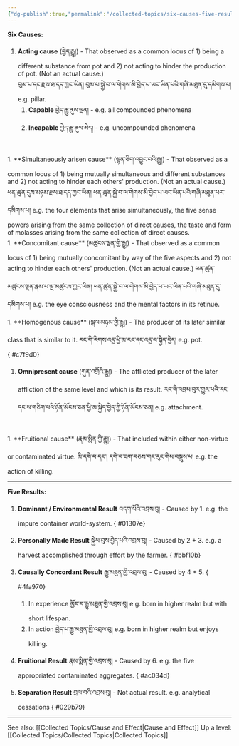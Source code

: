 ```yaml
---
{"dg-publish":true,"permalink":"/collected-topics/six-causes-five-results/"}
---
```


**Six Causes:**
1. **Acting cause** (བྱེད་རྒྱུ།) - That observed as a common locus of 1) being a different substance from pot and 2) not acting to hinder the production of pot. (Not an actual cause.)   
   བུམ་པ་དང་རྫས་ཐ་དད་ཀྱང་ཡིན། བུམ་པ་སྐྱེ་བ་ལ་གེགས་མི་བྱེད་པ་ཡང་ཡིན་པའི་གཞི་མཐུན་དུ་དམིགས་པ།
   e.g. pillar.
	1. **Capable** བྱེད་རྒྱུ་ནུས་ལྡན། - e.g. all compounded phenomena
	2. **Incapable** བྱེད་རྒྱུ་ནུས་མེད། - e.g. uncompounded phenomena
<br>
1. **Simultaneously arisen cause** (ལྷན་ཅིག་འབྱུང་བའི་རྒྱུ།) - That observed as a common locus of 1) being mutually simultaneous and different substances and 2) not acting to hinder each others' production. (Not an actual cause.) ཕན་ཚུན་དུས་མཉམ་རྫས་ཐ་དད་ཀྱང་ཡིན། ཕན་ཚུན་སྐྱེ་བ་ལ་གེགས་མི་བྱེད་པ་ཡང་ཡིན་པའི་གཞི་མཐུན་པར་དམིགས་པ།
   e.g. the four elements that arise simultaneously, the five sense powers arising from the same collection of direct causes, the taste and form of molasses arising from the same collection of direct causes.
<br>
1. **Concomitant cause** (མཚུངས་ལྡན་གྱི་རྒྱུ།) - That observed as a common locus of 1) being mutually concomitant by way of the five aspects and 2) not acting to hinder each others' production. (Not an actual cause.)
   ཕན་ཚུན་མཚུངས་ལྡན་རྣམ་པ་ལྔ་མཚུངས་ཀྱང་ཡིན། ཕན་ཚུན་སྐྱེ་བ་ལ་གེགས་མི་བྱེད་པ་ཡང་ཡིན་པའི་གཞི་མཐུན་དུ་དམིགས་པ།
   e.g. the eye consciousness and the mental factors in its retinue.
<br>
1. **Homogenous cause** (སྐལ་མཉམ་གྱི་རྒྱུ།) - The producer of its later similar class that is similar to it.
   རང་གི་རིགས་འདྲ་ཕྱི་མ་རང་དང་འདྲ་བ་སྐྱེད་བྱེད།
   e.g. pot.
<br>
{ #c7f9d0}

1. **Omnipresent cause** (ཀུན་འགྲོའི་རྒྱུ།) - The afflicted producer of the later affliction of the same level and which is its result. རང་གི་འབྲས་བུར་གྱུར་པའི་རང་དང་ས་གཅིག་པའི་ཉོན་མོངས་ཅན་ཕྱི་མ་སྐྱེད་བྱེད་ཀྱི་ཉོན་མོངས་ཅན།
   e.g. attachment.
<br>
1. **Fruitional cause** (རྣམ་སྨིན་གྱི་རྒྱུ།) - That included within either non-virtue or contaminated virtue.
   མི་དགེ་བ་དང་། དགེ་བ་ཟག་བཅས་གང་རུང་གིས་བསྡུས་པ།
   e.g. the action of killing.

---
**Five Results:**
1. **Dominant / Environmental Result** བདག་པོའི་འབྲས་བུ། - Caused by 1.
   e.g. the impure container world-system.
{ #01307e}

2. **Personally Made Result** སྐྱེས་བུས་བྱེད་པའི་འབྲས་བུ། - Caused by 2 + 3.
   e.g. a harvest accomplished through effort by the farmer.
{ #bbf10b}

3. **Causally Concordant Result** རྒྱུ་མཐུན་གྱི་འབྲས་བུ། - Caused by 4 + 5.
{ #4fa970}

	1. In experience མྱོང་བ་རྒྱུ་མཐུན་གྱི་འབྲས་བུ། e.g. born in higher realm but with short lifespan.
	2. In action བྱེད་པ་རྒྱུ་མཐུན་གྱི་འབྲས་བུ། e.g. born in higher realm but enjoys killing.
4. **Fruitional Result** རྣམ་སྨིན་གྱི་འབྲས་བུ། - Caused by 6.
   e.g. the five appropriated contaminated aggregates.
{ #ac034d}

5. **Separation Result** བྲལ་བའི་འབྲས་བུ། - Not actual result.
   e.g. analytical cessations
{ #029b79}



---

See also: [[Collected Topics/Cause and Effect\|Cause and Effect]]
Up a level: [[Collected Topics/Collected Topics\|Collected Topics]]